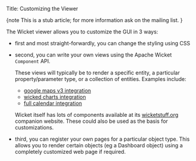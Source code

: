 Title: Customizing the Viewer

{note
This is a stub article; for more information ask on the mailing list.
}

The Wicket viewer allows you to customize the GUI in 3 ways:

* first and most straight-forwardly, you can change the styling using CSS

* second, you can write your own views using the Apache Wicket `Component` API.

  These views will typically be to render a specific entity, a particular property/parameter type, or a collection of entities. Examples include:

  * [google maps v3 integration](https://github.com/danhaywood/isis-wicket-gmap3)
  * [wicked charts integration](https://github.com/danhaywood/isis-wicket-wickedcharts)
  * [full calendar integration](https://github.com/danhaywood/isis-wicket-fullcalendar)
  
  Wicket itself has lots of components available at its [wicketstuff.org](http://wicketstuff.org) companion website.  These could also be used as the basis for customizations.

* third, you can register your own pages for a particular object type.
This allows you to render certain objects (eg a Dashboard object) using a completely customized web page if required.
